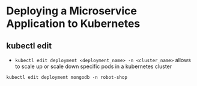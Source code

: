 # Deploying a Microservice Application to Kubernetes

## kubectl edit

- `kubectl edit deployment <deployment_name> -n <cluster_name>` allows to scale up or scale down specific pods in a kubernetes cluster

```
kubectl edit deployment mongodb -n robot-shop
```


#